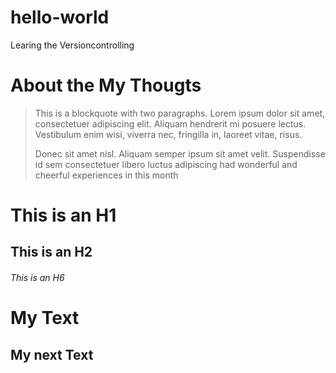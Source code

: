 # hello-world
Learing the Versioncontrolling
# About the My Thougts
> This is a blockquote with two paragraphs. Lorem ipsum dolor sit amet,
> consectetuer adipiscing elit. Aliquam hendrerit mi posuere lectus.
> Vestibulum enim wisi, viverra nec, fringilla in, laoreet vitae, risus.
> 
> Donec sit amet nisl. Aliquam semper ipsum sit amet velit. Suspendisse
> id sem consectetuer libero luctus adipiscing
had wonderful and cheerful experiences in this month
# This is an H1

## This is an H2

###### This is an H6

My Text
========
My next Text
-------
